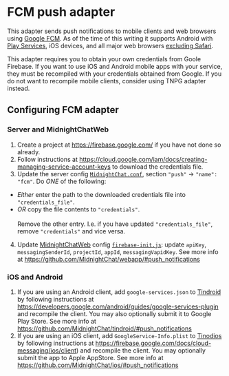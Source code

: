 # FCM push adapter

This adapter sends push notifications to mobile clients and web browsers using [Google FCM](https://firebase.google.com/docs/cloud-messaging/). As of the time of this writing it supports Android with [Play Services](https://developers.google.com/android/guides/overview), iOS devices, and all major web browsers [excluding Safari](https://caniuse.com/#feat=push-api).

This adapter requires you to obtain your own credentials from Goole Firebase. If you want to use iOS and Android mobile apps with your service, they must be recompiled with your credentials obtained from Google. If you do not want to recompile mobile clients, consider using TNPG adapter instead.


## Configuring FCM adapter

### Server and MidnightChatWeb

1. Create a project at https://firebase.google.com/ if you have not done so already.
2. Follow instructions at https://cloud.google.com/iam/docs/creating-managing-service-account-keys to download the credentials file.
3. Update the server config [`MidnightChat.conf`](../server/MidnightChat.conf#L255), section `"push"` -> `"name": "fcm"`. Do _ONE_ of the following:
  * _Either_ enter the path to the downloaded credentials file into `"credentials_file"`.
  * _OR_ copy the file contents to `"credentials"`.<br/><br/>
    Remove the other entry. I.e. if you have updated `"credentials_file"`, remove `"credentials"` and vice versa.
4. Update [MidnightChatWeb](/MidnightChat/webapp/) config [`firebase-init.js`](https://github.com/MidnightChat/webapp/blob/master/firebase-init.js): update `apiKey`, `messagingSenderId`, `projectId`, `appId`, `messagingVapidKey`. See more info at https://github.com/MidnightChat/webapp/#push_notifications

### iOS and Android

1. If you are using an Android client, add `google-services.json` to [Tindroid](/MidnightChat/tindroid/) by following instructions at https://developers.google.com/android/guides/google-services-plugin and recompile the client. You may also optionally submit it to Google Play Store.
See more info at https://github.com/MidnightChat/tindroid/#push_notifications
2. If you are using an iOS client, add `GoogleService-Info.plist` to [Tinodios](/MidnightChat/ios/) by following instructions at https://firebase.google.com/docs/cloud-messaging/ios/client) and recompile the client. You may optionally submit the app to Apple AppStore.
See more info at https://github.com/MidnightChat/ios/#push_notifications
